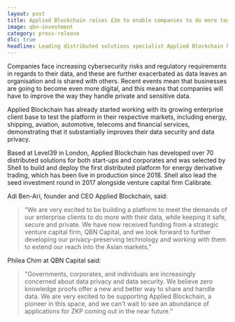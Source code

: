 ```yaml
---
layout: post
title: Applied Blockchain raises £2m to enable companies to do more together while sharing less data
image: qbn-investment
category: press-release
dlc: true
headline: Leading distributed solutions specialist Applied Blockchain has completed a £2 million funding round lead by Hong Kong based venture capital firm QBN Capital. The newly-injected funds will be invested in developing a platform using privacy-enhancing technologies to help companies to collaborate and generate meaningful outcomes together, without having to share any of their data.
---
```


Companies face increasing cybersecurity risks and regulatory requirements in regards to their data, and these are further exacerbated as data leaves an organisation and is shared with others. Recent events mean that businesses are going to become even more digital, and this means that companies will have to improve the way they handle private and sensitive data.

Applied Blockchain has already started working with its growing enterprise client base to test the platform in their respective markets, including energy, shipping, aviation, automotive, telecoms and financial services, demonstrating that it substantially improves their data security and data privacy.

Based at Level39 in London, Applied Blockchain has developed over 70 distributed solutions for both start-ups and corporates and was selected by Shell to build and deploy the first distributed platform for energy derivative trading, which has been live in production since 2018. Shell also lead the seed investment round in 2017 alongside venture capital firm Calibrate.

Adi Ben-Ari, founder and CEO Applied Blockchain, said: 
> “We are very excited to be building a platform to meet the demands of our enterprise clients to do more with their data, while keeping it safe, secure and private. We have now received funding from a strategic venture capital firm, QBN Capital, and we look forward to further developing our privacy-preserving technology and working with them to extend our reach into the Asian markets.”

Philea Chim at QBN Capital said: 
> "Governments, corporates, and individuals are increasingly concerned about data privacy and data security. We believe zero knowledge proofs offer a new and better way to share and handle data. We are very excited to be supporting Applied Blockchain, a pioneer in this space, and we can't wait to see an abundance of applications for ZKP coming out in the near future.”